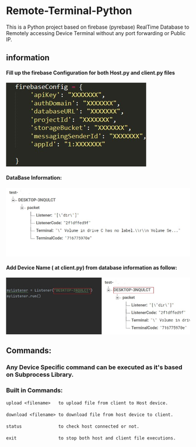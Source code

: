# Remote-Terminal-Python
This is a Python project based on firebase (pyrebase) RealTime Database to Remotely accessing Device Terminal without any port forwarding or Public IP.


## information

#### Fill up the firebase Configuration for both Host.py and client.py files
![Firebase Configuration](https://github.com/zalishmahmud/Remote-Terminal-Python/blob/main/images/firebaseConfig.jpg?raw=true)


#### DataBase Information:
![structe of firebase database](https://github.com/zalishmahmud/Remote-Terminal-Python/blob/main/images/databaseStructure.jpg?raw=true)

#### Add Device Name ( at client.py) from database information as follow:
![Firebase Configuration](https://github.com/zalishmahmud/Remote-Terminal-Python/blob/main/images/clientDevice.jpg?raw=true)


## Commands:

### Any Device Specific command can be executed as it's based on Subprocess Library.

### Built in Commands:
```
upload <filename>   to upload file from client to Host device.

download <filename> to download file from host device to client.

status              to check host connected or not.

exit                to stop both host and client file executions.
```

